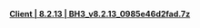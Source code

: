 **[ Client | 8.2.13 | BH3_v8.2.13_0985e46d2fad.7z ](https://autopatchbeta.bh3.com/ptpublic/Beta/20250228103437_NUZszheregHuqYWD/BH3_v8.2.13_0985e46d2fad.7z)**
